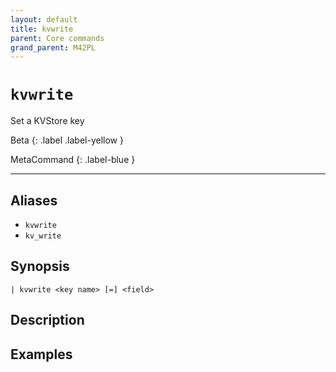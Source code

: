 ```yaml
---
layout: default
title: kvwrite
parent: Core commands
grand_parent: M42PL
---
```


# `kvwrite`

Set a KVStore key

Beta
{: .label .label-yellow }

MetaCommand
{: .label-blue }

---


## Aliases

* `kvwrite`
* `kv_write`

## Synopsis

```shell
| kvwrite <key name> [=] <field>
```

## Description

## Examples

